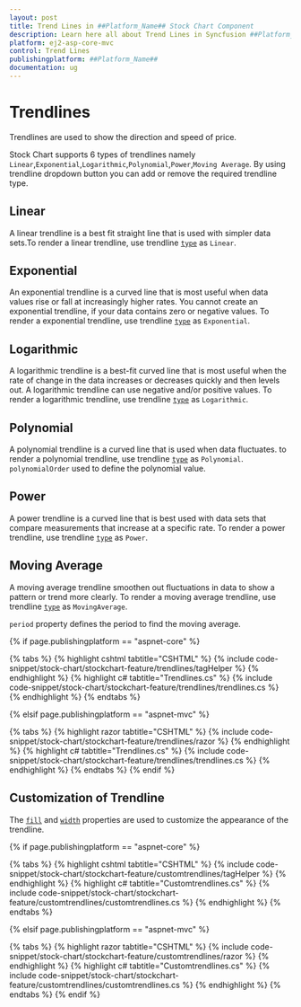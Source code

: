 ```yaml
---
layout: post
title: Trend Lines in ##Platform_Name## Stock Chart Component
description: Learn here all about Trend Lines in Syncfusion ##Platform_Name## Stock Chart component of Syncfusion Essential JS 2 and more.
platform: ej2-asp-core-mvc
control: Trend Lines
publishingplatform: ##Platform_Name##
documentation: ug
---
```



# Trendlines

Trendlines are used to show the direction and speed of price.

Stock Chart supports 6 types of trendlines namely `Linear`,`Exponential`,`Logarithmic`,`Polynomial`,`Power`,`Moving Average`. By using trendline dropdown button you can add or remove the required trendline type.

## Linear

A linear trendline is a best fit straight line that is used with simpler data sets.To render a linear trendline,
use trendline [`type`](https://help.syncfusion.com/cr/aspnetcore-js2/Syncfusion.EJ2.Charts.StockChartTrendlines.html#Syncfusion_EJ2_Charts_StockChartTrendlines_Type) as `Linear`.

## Exponential

An exponential trendline is a curved line that is most useful when data values rise or fall at increasingly higher rates. You cannot create an exponential trendline, if your data contains zero or negative values.
To render a exponential trendline,
use trendline [`type`](https://help.syncfusion.com/cr/aspnetcore-js2/Syncfusion.EJ2.Charts.StockChartTrendlines.html#Syncfusion_EJ2_Charts_StockChartTrendlines_Type) as `Exponential`.

## Logarithmic

A logarithmic trendline is a best-fit curved line that is most useful when the rate of change in the data increases or decreases quickly and then levels out. A logarithmic trendline can use negative and/or positive values.
To render a logarithmic trendline, use trendline [`type`](https://help.syncfusion.com/cr/aspnetcore-js2/Syncfusion.EJ2.Charts.StockChartTrendlines.html#Syncfusion_EJ2_Charts_StockChartTrendlines_Type) as `Logarithmic`.

## Polynomial

A polynomial trendline is a curved line that is used when data fluctuates.
to render a polynomial trendline,
use trendline [`type`](https://help.syncfusion.com/cr/aspnetcore-js2/Syncfusion.EJ2.Charts.StockChartTrendlines.html#Syncfusion_EJ2_Charts_StockChartTrendlines_Type) as `Polynomial`.
`polynomialOrder` used to define the polynomial value.

## Power

A power trendline is a curved line that is best used with data sets that compare measurements that increase at a specific rate.
To render a power trendline, use trendline [`type`](https://help.syncfusion.com/cr/aspnetcore-js2/Syncfusion.EJ2.Charts.StockChartTrendlines.html#Syncfusion_EJ2_Charts_StockChartTrendlines_Type) as `Power`.

## Moving Average

A moving average trendline smoothen out fluctuations in data to show a pattern or trend more clearly.
To render a moving average trendline, use trendline [`type`](https://help.syncfusion.com/cr/aspnetcore-js2/Syncfusion.EJ2.Charts.StockChartTrendlines.html#Syncfusion_EJ2_Charts_StockChartTrendlines_Type) as `MovingAverage`.

`period` property defines the period to find the moving average.

{% if page.publishingplatform == "aspnet-core" %}

{% tabs %}
{% highlight cshtml tabtitle="CSHTML" %}
{% include code-snippet/stock-chart/stockchart-feature/trendlines/tagHelper %}
{% endhighlight %}
{% highlight c# tabtitle="Trendlines.cs" %}
{% include code-snippet/stock-chart/stockchart-feature/trendlines/trendlines.cs %}
{% endhighlight %}
{% endtabs %}

{% elsif page.publishingplatform == "aspnet-mvc" %}

{% tabs %}
{% highlight razor tabtitle="CSHTML" %}
{% include code-snippet/stock-chart/stockchart-feature/trendlines/razor %}
{% endhighlight %}
{% highlight c# tabtitle="Trendlines.cs" %}
{% include code-snippet/stock-chart/stockchart-feature/trendlines/trendlines.cs %}
{% endhighlight %}
{% endtabs %}
{% endif %}



## Customization of Trendline

The [`fill`](https://help.syncfusion.com/cr/aspnetcore-js2/Syncfusion.EJ2.Charts.StockChartTrendlines.html#Syncfusion_EJ2_Charts_StockChartTrendlines_Fill) and [`width`](https://help.syncfusion.com/cr/aspnetcore-js2/Syncfusion.EJ2.Charts.StockChartTrendlines.html#Syncfusion_EJ2_Charts_StockChartTrendlines_Width) properties are used to customize the appearance of the trendline.

{% if page.publishingplatform == "aspnet-core" %}

{% tabs %}
{% highlight cshtml tabtitle="CSHTML" %}
{% include code-snippet/stock-chart/stockchart-feature/customtrendlines/tagHelper %}
{% endhighlight %}
{% highlight c# tabtitle="Customtrendlines.cs" %}
{% include code-snippet/stock-chart/stockchart-feature/customtrendlines/customtrendlines.cs %}
{% endhighlight %}
{% endtabs %}

{% elsif page.publishingplatform == "aspnet-mvc" %}

{% tabs %}
{% highlight razor tabtitle="CSHTML" %}
{% include code-snippet/stock-chart/stockchart-feature/customtrendlines/razor %}
{% endhighlight %}
{% highlight c# tabtitle="Customtrendlines.cs" %}
{% include code-snippet/stock-chart/stockchart-feature/customtrendlines/customtrendlines.cs %}
{% endhighlight %}
{% endtabs %}
{% endif %}


